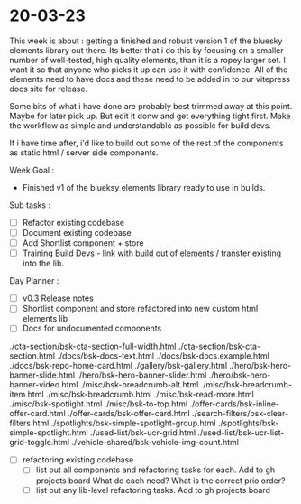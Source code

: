 # 20-03-23

This week is about : getting a finished and robust version 1 of the bluesky elements library out there.
Its better that i do this by focusing on a smaller number of well-tested, high quality elements, than it is a ropey larger set. I want it so that anyone who picks it up can use it with confidence. All of the elements need to have docs and these need to be added in to our vitepress docs site for release.

Some bits of what i have done are probably best trimmed away at this point. Maybe for later pick up. But edit it donw and get everything tight first. Make the workflow as simple and understandable as possible for build devs.

If i have time after, i'd like to build out some of the rest of the components as static html / server side components.

Week Goal :
- Finished v1 of the blueksy elements library ready to use in builds.

Sub tasks :
- [ ] Refactor existing codebase
- [ ] Document existing codebase
- [ ] Add Shortlist component + store
- [ ] Training Build Devs - link with build out of elements / transfer existing into the lib.

Day Planner :

- [ ] v0.3 Release notes
- [ ] Shortlist component and store refactored into new custom html elements lib
- [ ] Docs for undocumented components

./cta-section/bsk-cta-section-full-width.html
./cta-section/bsk-cta-section.html
./docs/bsk-docs-text.html
./docs/bsk-docs.example.html
./docs/bsk-repo-home-card.html
./gallery/bsk-gallery.html
./hero/bsk-hero-banner-slide.html
./hero/bsk-hero-banner-slider.html
./hero/bsk-hero-banner-video.html
./misc/bsk-breadcrumb-alt.html
./misc/bsk-breadcrumb-item.html
./misc/bsk-breadcrumb.html
./misc/bsk-read-more.html
./misc/bsk-spotlight.html
./misc/bsk-to-top.html
./offer-cards/bsk-inline-offer-card.html
./offer-cards/bsk-offer-card.html
./search-filters/bsk-clear-filters.html
./spotlights/bsk-simple-spotlight-group.html
./spotlights/bsk-simple-spotlight.html
./used-list/bsk-ucr-grid.html
./used-list/bsk-ucr-list-grid-toggle.html
./vehicle-shared/bsk-vehicle-img-count.html


- [ ] refactoring existing codebase
  - [ ] list out all components and refactoring tasks for each. Add to gh projects board
    What do each need? What is the correct prio order?
  - [ ] list out any lib-level refactoring tasks. Add to gh projects board